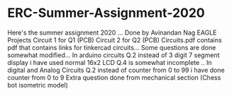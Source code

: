 # ERC-Summer-Assignment-2020


Here's the summer assignment 2020 ...
Done by Avinandan Nag
EAGLE Projects 
Circuit 1 for Q1 (PCB)
Circuit 2 for Q2 (PCB)
Circuits.pdf contains pdf that contains links for tinkercad circuits...
Some questions are done somewhat modified...
In arduino circuits
Q.2 instead of 3 digit 7 segment display i have used normal 16x2 LCD
Q.4 is somewhat incomplete ..
In digital and Analog Circuits
Q.2 instead  of counter from 0 to 99 i have done counter from 0 to 9
Extra question done from mechanical section (Chess bot isometric model) 
